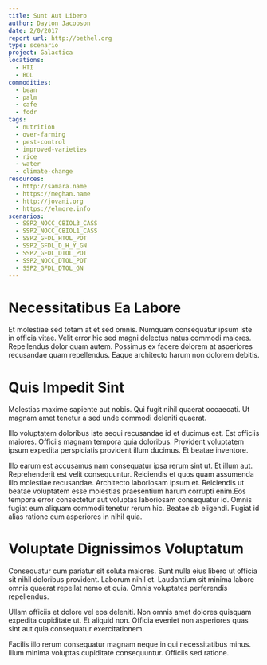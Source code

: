 ```yaml
---
title: Sunt Aut Libero
author: Dayton Jacobson
date: 2/0/2017
report url: http://bethel.org
type: scenario
project: Galactica
locations:
  - HTI
  - BOL
commodities:
  - bean
  - palm
  - cafe
  - fodr
tags:
  - nutrition
  - over-farming
  - pest-control
  - improved-varieties
  - rice
  - water
  - climate-change
resources:
  - http://samara.name
  - https://meghan.name
  - http://jovani.org
  - https://elmore.info
scenarios:
  - SSP2_NOCC_CBIOL3_CASS
  - SSP2_NOCC_CBIOL1_CASS
  - SSP2_GFDL_HTOL_POT
  - SSP2_GFDL_D_H_Y_GN
  - SSP2_GFDL_DTOL_POT
  - SSP2_NOCC_DTOL_POT
  - SSP2_GFDL_DTOL_GN
---
```

# Necessitatibus Ea Labore
Et molestiae sed totam at et sed omnis. Numquam consequatur ipsum iste in officia vitae. Velit error hic sed magni delectus natus commodi maiores. Repellendus dolor quam autem. Possimus ex facere dolorem at asperiores recusandae quam repellendus. Eaque architecto harum non dolorem debitis.

# Quis Impedit Sint
Molestias maxime sapiente aut nobis. Qui fugit nihil quaerat occaecati. Ut magnam amet tenetur a sed unde commodi deleniti quaerat.
 Illo voluptatem doloribus iste sequi recusandae id et ducimus est. Est officiis maiores. Officiis magnam tempora quia doloribus. Provident voluptatem ipsum expedita perspiciatis provident illum ducimus. Et beatae inventore.
 Illo earum est accusamus nam consequatur ipsa rerum sint ut. Et illum aut. Reprehenderit est velit consequuntur. Reiciendis et quos quam assumenda illo molestiae recusandae. Architecto laboriosam ipsum et. Reiciendis ut beatae voluptatem esse molestias praesentium harum corrupti enim.Eos tempora error consectetur aut voluptas laboriosam consequatur id. Omnis fugiat eum aliquam commodi tenetur rerum hic. Beatae ab eligendi. Fugiat id alias ratione eum asperiores in nihil quia.

# Voluptate Dignissimos Voluptatum
Consequatur cum pariatur sit soluta maiores. Sunt nulla eius libero ut officia sit nihil doloribus provident. Laborum nihil et. Laudantium sit minima labore omnis quaerat repellat nemo et quia. Omnis voluptates perferendis repellendus.
 Ullam officiis et dolore vel eos deleniti. Non omnis amet dolores quisquam expedita cupiditate ut. Et aliquid non. Officia eveniet non asperiores quas sint aut quia consequatur exercitationem.
 Facilis illo rerum consequatur magnam neque in qui necessitatibus minus. Illum minima voluptas cupiditate consequuntur. Officiis sed ratione.
